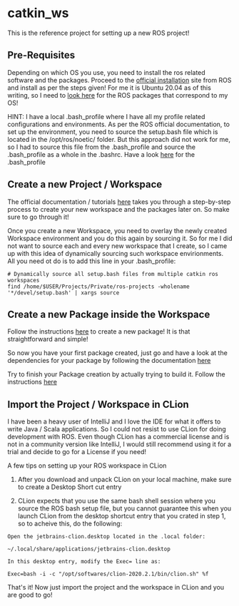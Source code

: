 # catkin_ws

This is the reference project for setting up a new ROS project!

## Pre-Requisites

Depending on which OS you use, you need to install the ros related software and the packages. Proceed to the [official installation](http://wiki.ros.org/ROS/Installation) site from ROS and install as per the steps given! For me it is Ubuntu 20.04 as of this writing, so I need to [look here](http://wiki.ros.org/noetic/Installation/Ubuntu) for the ROS packages that correspond to my OS!

HINT: I have a local .bash_profile where I have all my profile related configurations and environments. As per the ROS official documentation, to set up the environment, you need to source the setup.bash file which is located in the /opt/ros/noetic/ folder. But this approach did not work for me, so I had to source this file from the .bash_profile and source the .bash_profile as a whole in the .bashrc. Have a look [here](https://github.com/joesan/bash_profile/tree/master/linux) for the .bash_profile

## Create a new Project / Workspace

The official documentation / tutorials [here](http://wiki.ros.org/ROS/Tutorials/InstallingandConfiguringROSEnvironment#Create_a_ROS_Workspace) takes you through a step-by-step process to create your new workspace and the packages later on. So make sure to go through it!

Once you create a new Workspace, you need to overlay the newly created Workspace environment and you do this again by sourcing it. So for me I did not want to source each and every new workspace that I create, so I came up with this idea of dynamically sourcing such workspace envirionments. All you need ot do is to add this line in your .bash_profile:

```
# Dynamically source all setup.bash files from multiple catkin ros workspaces
find /home/$USER/Projects/Private/ros-projects -wholename '*/devel/setup.bash' | xargs source
```

## Create a new Package inside the Workspace

Follow the instructions [here](http://wiki.ros.org/ROS/Tutorials/CreatingPackage#ROS.2FTutorials.2Fcatkin.2FCreatingPackage.Creating_a_catkin_Package) to create a new package! It is that straightforward and simple!

So now you have your first package created, just go and have a look at the dependencies for your package by following the documentation [here](http://wiki.ros.org/ROS/Tutorials/CreatingPackage#ROS.2FTutorials.2Fcatkin.2FCreatingPackage.package_dependencies)

Try to finish your Package creation by actually trying to build it. Follow the instructions [here](http://wiki.ros.org/ROS/Tutorials/BuildingPackages)

## Import the Project / Workspace in CLion

I have been a heavy user of IntelliJ and I love the IDE for what it offers to write Java / Scala applications. So I could not resist to use CLion for doing development with ROS. Even though CLion has a commercial license and is not in a community version like IntelliJ, I would still recommend using it for a trial and decide to go for a License if you need!

A few tips on setting up your ROS workspace in CLion

1. After you download and unpack CLion on your local machine, make sure to create a Desktop Short cut entry

2. CLion expects that you use the same bash shell session where you source the ROS bash setup file, but you cannot guarantee this when you launch CLion from the desktop shortcut entry that you crated in step 1, so to acheive this, do the following:

```
Open the jetbrains-clion.desktop located in the .local folder:

~/.local/share/applications/jetbrains-clion.desktop

In this desktop entry, modify the Exec= line as:

Exec=bash -i -c "/opt/softwares/clion-2020.2.1/bin/clion.sh" %f
```

That's it! Now just import the project and the workspace in CLion and you are good to go!
